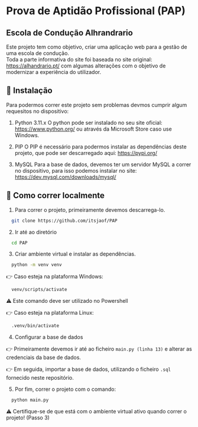 # Prova de Aptidão Profissional (PAP)
## Escola de Condução Alhrandrario

Este projeto tem como objetivo, criar uma aplicação web para a gestão de uma escola de condução.  
Toda a parte informativa do site foi baseada no site original: https://alhandrario.pt/ com algumas alterações com o objetivo de modernizar a experiência do utilizador.

## 🚀 Instalação

Para podermos correr este projeto sem problemas devmos cumprir algum requesitos no dispositivo:

1. Python 3.11.x
O python pode ser instalado no seu site oficial: https://www.python.org/ ou através da Microsoft Store caso use Windows.

2. PIP
O PIP é necessário para podermos instalar as dependências deste projeto, que pode ser descarregado aqui: https://pypi.org/

3. MySQL
Para a base de dados, devemos ter um servidor MySQL a correr no dispositivo, para isso podemos instalar no site: https://dev.mysql.com/downloads/mysql/
## 🤔 Como correr localmente

1. Para correr o projeto, primeiramente devemos descarrega-lo.

```bash
  git clone https://github.com/itsjaof/PAP
```

2. Ir até ao diretório

```bash
  cd PAP
```

3. Criar ambiente virtual e instalar as dependências.

```bash
  python -m venv venv
```

👉 Caso esteja na plataforma Windows:

```bash
  venv/scripts/activate
```

⚠️ Este comando deve ser utilizado no Powershell  

👉 Caso esteja na plataforma Linux:
```bash
  .venv/bin/activate
```

4. Configurar a base de dados

👉 Primeiramente devemos ir até ao ficheiro ```main.py (linha 13)``` e alterar as credenciais da base de dados.

👉 Em seguida, importar a base de dados, utilizando o ficheiro ```.sql``` fornecido neste repositório.

5. Por fim, correr o projeto com o comando:

```bash
  python main.py
```
⚠️ Certifique-se de que está com o ambiente virtual ativo quando correr o projeto! (Passo 3)

